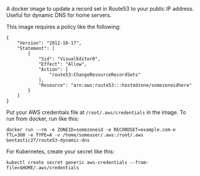 A docker image to update a record set in Route53 to your public IP address. Useful for dynamic DNS for home servers.

This image requires a policy like the following:

```
{
    "Version": "2012-10-17",
    "Statement": [
        {
            "Sid": "VisualEditor0",
            "Effect": "Allow",
            "Action": [
                "route53:ChangeResourceRecordSets"
            ],
            "Resource": "arn:aws:route53:::hostedzone/somezoneidhere"
        }
    ]
}
```

Put your AWS credentials file at `/root/.aws/credentials` in the image. To run from docker, run like this:

```
docker run --rm -e ZONEID=somezoneid -e RECORDSET=example.com-e TTL=300 -e TYPE=A -v /home/someuser/.aws:/root/.aws bentastic27/route53-dynamic-dns
```

For Kubernetes, create your secret like this:

```
kubectl create secret generic aws-credentials --from-file=$HOME/.aws/credentials
```

